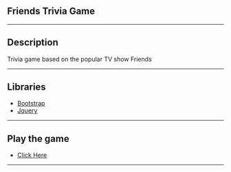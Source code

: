 ## Friends Trivia Game

***
## Description  
Trivia game based on the popular TV show Friends
***

## Libraries
* [Bootstrap](https://getbootstrap.com/)  
* [Jquery](https://jquery.com/)   
***
## Play the game
* [Click Here](https://felixvl31.github.io/Trivia_Game/)    
***